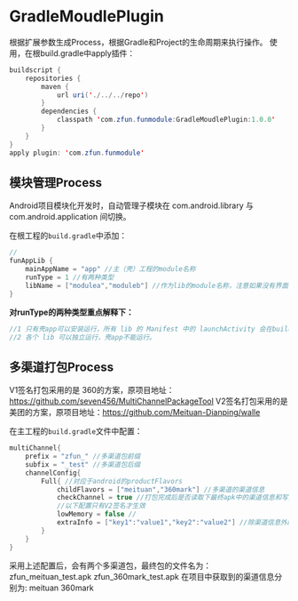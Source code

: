 # GradleMoudlePlugin
根据扩展参数生成Process，根据Gradle和Project的生命周期来执行操作。
使用，在根build.gradle中apply插件：
```java
buildscript {
    repositories {
        maven {
            url uri('./../../repo')
        }
        dependencies {
            classpath 'com.zfun.funmodule:GradleMoudlePlugin:1.0.0'
        }
    }
}
apply plugin: 'com.zfun.funmodule'
```

## 模块管理Process
Android项目模块化开发时，自动管理子模块在 com.android.library 与 com.android.application 间切换。

在根工程的`build.gradle`中添加：

```java
//
funAppLib {
    mainAppName = "app"	//主（壳）工程的module名称
    runType = 1	//有两种类型
    libName = ["modulea","moduleb"] //作为lib的module名称，注意如果没有界面那么可以不用在这里声明
}
```
**对runType的两种类型重点解释下：**

```java
//1 只有壳app可以安装运行，所有 lib 的 Manifest 中的 launchActivity 会在build时去掉launch属性，build完成后会重新还原此 Manifest。
//2 各个 lib 可以独立运行，壳app不能运行。
```

## 多渠道打包Process
V1签名打包采用的是 360的方案，原项目地址：https://github.com/seven456/MultiChannelPackageTool
V2签名打包采用的是 美团的方案，原项目地址：https://github.com/Meituan-Dianping/walle

在主工程的`build.gradle`文件中配置：
```java
multiChannel{
    prefix = "zfun_" //多渠道包前缀
    subfix = "_test" //多渠道包后缀
    channelConfig{
        Full{ //对应于android的productFlavors
            childFlavors = ["meituan","360mark"] //多渠道的渠道信息
            checkChannel = true //打包完成后是否读取下最终apk中的渠道信息和写入的渠道信息相等
            //以下配置只有V2签名才生效
            lowMemory = false //
            extraInfo = ["key1":"value1","key2":"value2"] //除渠道信息外的额外信息
        }
    }
}
```

采用上述配置后，会有两个多渠道包，最终包的文件名为：
zfun_meituan_test.apk  zfun_360mark_test.apk
在项目中获取到的渠道信息分别为:
meituan  360mark
